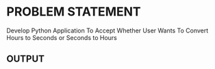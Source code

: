# PROBLEM STATEMENT

Develop Python Application To Accept Whether User Wants To Convert Hours to Seconds or Seconds to Hours 


## OUTPUT
        